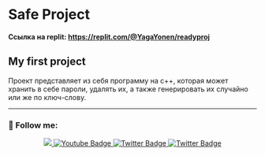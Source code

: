# Safe Project      
#### Ссылка на replit: https://replit.com/@YagaYonen/readyproj

## My first project
Проект представляет из себя программу на с++, которая может хранить в себе пароли, удалять их, а также генерировать их случайно или же по ключ-слову.

---
### :eyes: Follow me: 

<div id="badges" align="center">
  <a href="https://vk.com/denandyou">
    <img src="https://img.shields.io/badge/Vkontakte-blue?logo=VK&logoColor=white&style=for-the-badge"/>
  </a>
  <a href="https://www.youtube.com/channel/UCu2JkadXQ_2BM5_JAjIJzvA">
    <img src="https://img.shields.io/badge/YouTube-red?style=for-the-badge&logo=youtube&logoColor=white" alt="Youtube Badge"/>
  </a>
  <a href="https://t.me/Alwaysxdroll">
    <img src="https://img.shields.io/badge/Telegram-blue?style=for-the-badge&logo=telegram&logoColor=white" alt="Twitter Badge"/>
  </a>
  <a href="https://t.me/Alwaysxdroll">
    <img src="https://img.shields.io/badge/Telegram-blue?style=for-the-badge&logo=telegram&logoColor=white" alt="Twitter Badge"/>
  </a>
  
</div>
